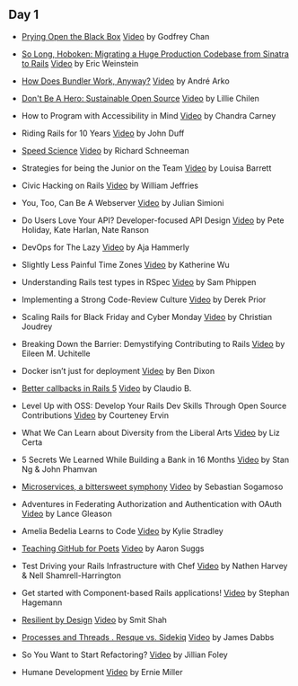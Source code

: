 ## Day 1

- [Prying Open the Black Box](https://speakerdeck.com/chancancode/prying-open-the-black-box) [Video](#)
  by Godfrey Chan

- [So Long, Hoboken: Migrating a Huge Production Codebase from Sinatra to Rails](https://speakerdeck.com/ericqweinstein/so-long-hoboken-migrating-from-sinatra-to-rails) [Video](#)
  by Eric Weinstein

- [How Does Bundler Work, Anyway?](https://speakerdeck.com/indirect/how-does-bundler-work-anyway) [Video](#)
  by André Arko

- [Don't Be A Hero: Sustainable Open Source](https://speakerdeck.com/lilliealbert/dont-be-a-hero-sustainable-open-source) [Video](https://www.youtube.com/watch?v=KpMC8z8r73g)
  by Lillie Chilen

- How to Program with Accessibility in Mind [Video](#)
  by Chandra Carney

- Riding Rails for 10 Years [Video](https://www.youtube.com/watch?v=R8UtOQbVmYo)
  by John Duff

- [Speed Science](https://speakerdeck.com/schneems/speed-science) [Video](#)
  by Richard Schneeman

- Strategies for being the Junior on the Team [Video](https://www.youtube.com/watch?v=SaNlfSeTWwI)
  by Louisa Barrett

- Civic Hacking on Rails [Video](https://www.youtube.com/watch?v=BlFtNc76x9Q)
  by William Jeffries

- You, Too, Can Be A Webserver [Video](#)
  by Julian Simioni

- Do Users Love Your API? Developer-focused API Design [Video](https://www.youtube.com/watch?v=8p10bGFM9dg)
  by Pete Holiday, Kate Harlan, Nate Ranson

- DevOps for The Lazy [Video](https://www.youtube.com/watch?v=CVO_imNSw2o)
  by Aja Hammerly

- Slightly Less Painful Time Zones [Video](#)
  by Katherine Wu

- Understanding Rails test types in RSpec [Video](https://www.youtube.com/watch?v=SOi_1reKn8M)
  by Sam Phippen

- Implementing a Strong Code-Review Culture [Video](https://www.youtube.com/watch?v=PJjmw9TRB7s)
  by Derek Prior

- Scaling Rails for Black Friday and Cyber Monday [Video](#)
  by Christian Joudrey

- Breaking Down the Barrier: Demystifying Contributing to Rails [Video](#)
  by Eileen M. Uchitelle

- Docker isn’t just for deployment [Video](https://www.youtube.com/watch?v=NGcT0dGivoM)
  by Ben Dixon

- [Better callbacks in Rails 5](https://speakerdeck.com/claudiob/better-callbacks-in-rails-5) [Video](#)
  by Claudio B.

- Level Up with OSS: Develop Your Rails Dev Skills Through Open Source Contributions [Video](https://www.youtube.com/watch?v=QJpkRZn2p9k)
  by Courteney Ervin

- What We Can Learn about Diversity from the Liberal Arts [Video](#)
  by Liz Certa

- 5 Secrets We Learned While Building a Bank in 16 Months [Video](#)
  by Stan Ng & John Phamvan

- [Microservices, a bittersweet symphony](https://speakerdeck.com/sebasoga/microservices-a-bittersweet-symphony-railsconf-2015) [Video](https://www.youtube.com/watch?v=mU4BMf0wS7Q)
  by Sebastian Sogamoso

- Adventures in Federating Authorization and Authentication with OAuth [Video](#)
  by Lance Gleason

- Amelia Bedelia Learns to Code [Video](https://www.youtube.com/watch?v=bSbla50tqZE)
  by Kylie Stradley

- [Teaching GitHub for Poets](https://speakerdeck.com/ktheory/teaching-github-for-poets-railsconf-2015) [Video](#)
  by Aaron Suggs

- Test Driving your Rails Infrastructure with Chef [Video](#)
  by Nathen Harvey & Nell Shamrell-Harrington

- Get started with Component-based Rails applications! [Video](#)
  by Stephan Hagemann

- [Resilient by Design](https://speakerdeck.com/who828/resillent-by-design) [Video](https://www.youtube.com/watch?v=_yEz9-Vu8YM&feature=em-uploademail)
  by Smit Shah

- [Processes and Threads . Resque vs. Sidekiq](https://speakerdeck.com/jdabbs/processes-and-threads-resque-vs-sidekiq) [Video](#)
  by James Dabbs

- So You Want to Start Refactoring? [Video](https://www.youtube.com/watch?v=HFaXuMQTnOc)
  by Jillian Foley

- Humane Development [Video](https://www.youtube.com/watch?v=-ZLYxLjwNWo)
  by Ernie Miller
